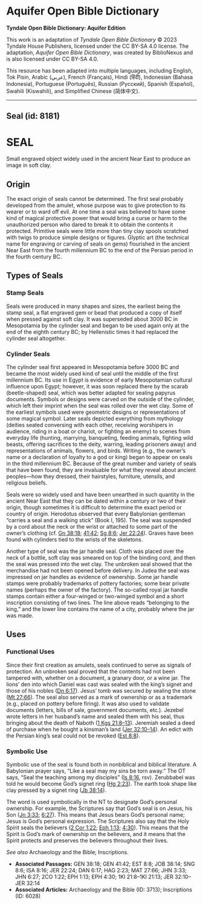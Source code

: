 # Aquifer Open Bible Dictionary

**Tyndale Open Bible Dictionary: Aquifer Edition**

This work is an adaptation of *Tyndale Open Bible Dictionary* © 2023 Tyndale House Publishers, licensed under the CC BY\-SA 4\.0 license. The adaptation, *Aquifer Open Bible Dictionary*, was created by BiblioNexus and is also licensed under CC BY\-SA 4\.0\.

This resource has been adapted into multiple languages, including English, Tok Pisin, Arabic (عربي), French (Français), Hindi (हिंदी), Indonesian (Bahasa Indonesia), Portuguese (Português), Russian (Русский), Spanish (Español), Swahili (Kiswahili), and Simplified Chinese (简体中文).



--------------------------------

## Seal (id: 8181)

SEAL
====

Small engraved object widely used in the ancient Near East to produce an image in soft clay.

Origin
------

The exact origin of seals cannot be determined. The first seal probably developed from the amulet, whose purpose was to give protection to its wearer or to ward off evil. At one time a seal was believed to have some kind of magical protective power that would bring a curse or harm to the unauthorized person who dared to break it to obtain the contents it protected. Primitive seals were little more than tiny clay spools scratched with twigs to produce simple designs or figures. Glyptic art (the technical name for engraving or carving of seals on gems) flourished in the ancient Near East from the fourth millennium BC to the end of the Persian period in the fourth century BC.

Types of Seals
--------------

### Stamp Seals

Seals were produced in many shapes and sizes, the earliest being the stamp seal, a flat engraved gem or bead that produced a copy of itself when pressed against soft clay. It was superseded about 3000 BC in Mesopotamia by the cylinder seal and began to be used again only at the end of the eighth century BC; by Hellenistic times it had replaced the cylinder seal altogether.

### Cylinder Seals

The cylinder seal first appeared in Mesopotamia before 3000 BC and became the most widely used kind of seal until the middle of the first millennium BC. Its use in Egypt is evidence of early Mesopotamian cultural influence upon Egypt; however, it was soon replaced there by the scarab (beetle\-shaped) seal, which was better adapted for sealing papyrus documents. Symbols or designs were carved on the outside of the cylinder, which left their imprint when the seal was rolled over the wet clay. Some of the earliest symbols used were geometric designs or representations of some magical symbol. Later seals depicted everything from mythology (deities seated conversing with each other, receiving worshipers in audience, riding in a boat or chariot, or fighting an enemy) to scenes from everyday life (hunting, marrying, banqueting, feeding animals, fighting wild beasts, offering sacrifices to the deity, warring, leading prisoners away) and representations of animals, flowers, and birds. Writing (e.g., the owner’s name or a declaration of loyalty to a god or king) began to appear on seals in the third millennium BC. Because of the great number and variety of seals that have been found, they are invaluable for what they reveal about ancient peoples—how they dressed, their hairstyles, furniture, utensils, and religious beliefs.

Seals were so widely used and have been unearthed in such quantity in the ancient Near East that they can be dated within a century or two of their origin, though sometimes it is difficult to determine the exact period or country of origin. Herodotus observed that every Babylonian gentleman “carries a seal and a walking stick” (Book I, 195\). The seal was suspended by a cord about the neck or the wrist or attached to some part of the owner’s clothing (cf. [Gn 38:18](https://ref.ly/Gen38:18); [41:42](https://ref.ly/Gen41:42); [Sg 8:6](https://ref.ly/Song8:6); [Jer 22:24](https://ref.ly/Jer22:24)). Graves have been found with cylinders tied to the wrists of the skeletons.

Another type of seal was the jar handle seal. Cloth was placed over the neck of a bottle, soft clay was smeared on top of the binding cord, and then the seal was pressed into the wet clay. The unbroken seal showed that the merchandise had not been opened before delivery. In Judea the seal was impressed on jar handles as evidence of ownership. Some jar handle stamps were probably trademarks of pottery factories; some bear private names (perhaps the owner of the factory). The so\-called royal jar handle stamps contain either a four\-winged or two\-winged symbol and a short inscription consisting of two lines. The line above reads “belonging to the king,” and the lower line contains the name of a city, probably where the jar was made.

Uses
----

### Functional Uses

Since their first creation as amulets, seals continued to serve as signals of protection. An unbroken seal proved that the contents had not been tampered with, whether on a document, a granary door, or a wine jar. The lions’ den into which Daniel was cast was sealed with the king’s signet and those of his nobles ([Dn 6:17](https://ref.ly/Dan6:17)). Jesus’ tomb was secured by sealing the stone ([Mt 27:66](https://ref.ly/Matt27:66)). The seal also served as a mark of ownership or as a trademark (e.g., placed on pottery before firing). It was also used to validate documents (letters, bills of sale, government documents, etc.). Jezebel wrote letters in her husband’s name and sealed them with his seal, thus bringing about the death of Naboth ([1 Kgs 21:8–13](https://ref.ly/1Kgs21:8-1Kgs21:13)). Jeremiah sealed a deed of purchase when he bought a kinsman’s land ([Jer 32:10–14](https://ref.ly/Jer32:10-Jer32:14)). An edict with the Persian king’s seal could not be revoked ([Est 8:8](https://ref.ly/Esth8:8)).

### Symbolic Use

Symbolic use of the seal is found both in nonbiblical and biblical literature. A Babylonian prayer says, “Like a seal may my sins be torn away.” The OT says, “Seal the teaching among my disciples” ([Is 8:16](https://ref.ly/Isa8:16), rsv). Zerubbabel was told he would become God’s signet ring ([Hg 2:23](https://ref.ly/Hag2:23)). The earth took shape like clay pressed by a signet ring ([Jb 38:14](https://ref.ly/Job38:14)).

The word is used symbolically in the NT to designate God’s personal ownership. For example, the Scriptures say that God’s seal is on Jesus, his Son ([Jn 3:33](https://ref.ly/John3:33); [6:27](https://ref.ly/John6:27)). This means that Jesus bears God’s personal name; Jesus is God’s personal expression. The Scriptures also say that the Holy Spirit seals the believers ([2 Cor 1:22](https://ref.ly/2Cor1:22); [Eph 1:13](https://ref.ly/Eph1:13); [4:30](https://ref.ly/Eph4:30)). This means that the Spirit is God’s mark of ownership on the believers, and it means that the Spirit protects and preserves the believers throughout their lives.

*See also* Archaeology and the Bible; Inscriptions.

* **Associated Passages:** GEN 38:18; GEN 41:42; EST 8:8; JOB 38:14; SNG 8:6; ISA 8:16; JER 22:24; DAN 6:17; HAG 2:23; MAT 27:66; JHN 3:33; JHN 6:27; 2CO 1:22; EPH 1:13; EPH 4:30; 1KI 21:8–1KI 21:13; JER 32:10–JER 32:14
* **Associated Articles:** Archaeology and the Bible (ID: 3713); Inscriptions (ID: 6028)

